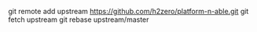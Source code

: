 git remote add upstream https://github.com/h2zero/platform-n-able.git
git fetch upstream
git rebase upstream/master